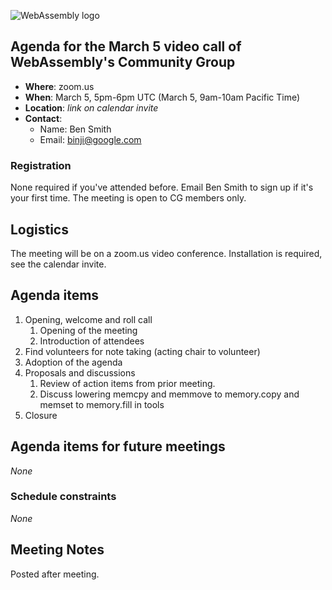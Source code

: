 ![WebAssembly logo](/images/WebAssembly.png)

## Agenda for the March 5 video call of WebAssembly's Community Group

- **Where**: zoom.us
- **When**: March 5, 5pm-6pm UTC (March 5, 9am-10am Pacific Time)
- **Location**: *link on calendar invite*
- **Contact**:
    - Name: Ben Smith
    - Email: binji@google.com

### Registration

None required if you've attended before. Email Ben Smith to sign up if it's
your first time. The meeting is open to CG members only.

## Logistics

The meeting will be on a zoom.us video conference.
Installation is required, see the calendar invite.

## Agenda items

1. Opening, welcome and roll call
    1. Opening of the meeting
    1. Introduction of attendees
1. Find volunteers for note taking (acting chair to volunteer)
1. Adoption of the agenda
1. Proposals and discussions
    1. Review of action items from prior meeting.
    1. Discuss lowering memcpy and memmove to memory.copy and memset to memory.fill in tools
1. Closure

## Agenda items for future meetings

*None*

### Schedule constraints

*None*

## Meeting Notes

Posted after meeting.
